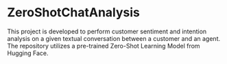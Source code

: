 # ZeroShotChatAnalysis
This project is developed to perform customer sentiment and intention analysis on a given textual conversation between a customer and an agent. The repository utilizes a pre-trained Zero-Shot Learning Model from Hugging Face.
